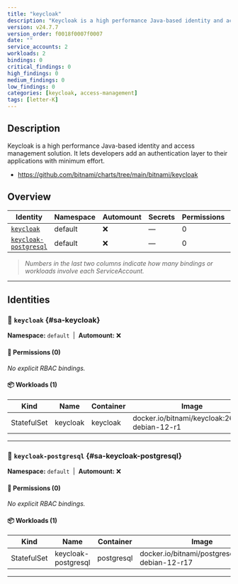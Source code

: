 ```yaml
---
title: "keycloak"
description: "Keycloak is a high performance Java-based identity and access management solution. It lets developers add an authentication layer to their applications with minimum effort."
version: v24.7.7
version_order: f0018f0007f0007
date: ""
service_accounts: 2
workloads: 2
bindings: 0
critical_findings: 0
high_findings: 0
medium_findings: 0
low_findings: 0
categories: [keycloak, access-management]
tags: [letter-K]
---
```


## Description

Keycloak is a high performance Java-based identity and access management solution. It lets developers add an authentication layer to their applications with minimum effort.

- https://github.com/bitnami/charts/tree/main/bitnami/keycloak

## Overview

| Identity                                         | Namespace | Automount | Secrets | Permissions | Workloads | Risk |
| ------------------------------------------------ | --------- | --------- | ------- | ----------- | --------- | ---- |
| [`keycloak`](#sa-keycloak)                       | default   | ❌        | —       | 0           | 1         | —    |
| [`keycloak-postgresql`](#sa-keycloak-postgresql) | default   | ❌        | —       | 0           | 1         | —    |

> _Numbers in the last two columns indicate how many bindings or workloads involve each ServiceAccount._

---

## Identities

### 🤖 `keycloak` {#sa-keycloak}

**Namespace:** `default`  |  **Automount:** ❌

#### 🔑 Permissions (0)

_No explicit RBAC bindings._

#### 📦 Workloads (1)

| Kind        | Name     | Container | Image                                          |
| ----------- | -------- | --------- | ---------------------------------------------- |
| StatefulSet | keycloak | keycloak  | docker.io/bitnami/keycloak:26.3.1-debian-12-r1 |

---

### 🤖 `keycloak-postgresql` {#sa-keycloak-postgresql}

**Namespace:** `default`  |  **Automount:** ❌

#### 🔑 Permissions (0)

_No explicit RBAC bindings._

#### 📦 Workloads (1)

| Kind        | Name                | Container  | Image                                             |
| ----------- | ------------------- | ---------- | ------------------------------------------------- |
| StatefulSet | keycloak-postgresql | postgresql | docker.io/bitnami/postgresql:17.4.0-debian-12-r17 |

---
